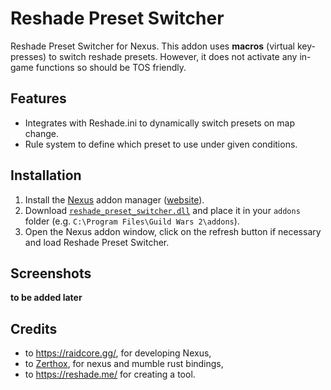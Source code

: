 # Reshade Preset Switcher
Reshade Preset Switcher for Nexus.
This addon uses **macros** (virtual key-presses) to switch reshade presets. However, it does not activate any in-game functions so should be TOS friendly.

## Features
- Integrates with Reshade.ini to dynamically switch presets on map change.
- Rule system to define which preset to use under given conditions.

## Installation
1. Install the [Nexus](https://github.com/RaidcoreGG/Nexus) addon manager ([website](https://raidcore.gg/Nexus)).
2. Download [`reshade_preset_switcher.dll`](../../releases/latest) and place it in your `addons` folder (e.g. `C:\Program Files\Guild Wars 2\addons`).
3. Open the Nexus addon window, click on the refresh button if necessary and load Reshade Preset Switcher.

## Screenshots
**to be added later**

## Credits
- to https://raidcore.gg/, for developing Nexus,
- to [Zerthox](https://github.com/zerthox), for nexus and mumble rust bindings,
- to https://reshade.me/ for creating a tool.